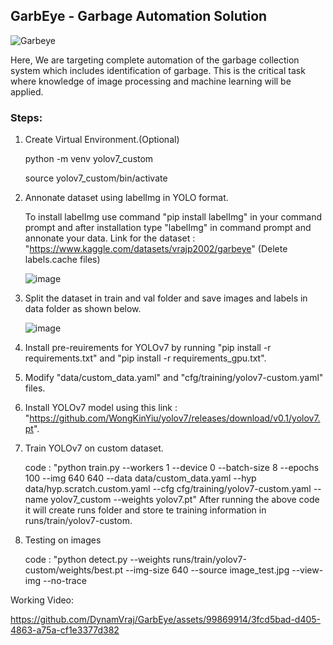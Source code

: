 ## GarbEye - Garbage Automation Solution
![Garbeye](https://github.com/DynamVraj/GarbEye/assets/99869914/5aeae7b2-da07-44b9-afc6-52fea02a8097)

Here, We are targeting complete automation of the garbage collection system which includes identification of garbage. This is the critical task where knowledge of image processing and machine learning will be applied. 
### Steps:
1. Create Virtual Environment.(Optional)

   python -m venv yolov7_custom
   
   source yolov7_custom/bin/activate

2. Annonate dataset using labelImg in YOLO format.

   To install labelImg use command "pip install labelImg" in your command prompt and after installation type "labelImg" in command prompt and annonate your data. Link for the dataset : "https://www.kaggle.com/datasets/vrajp2002/garbeye" (Delete labels.cache files)
  
   ![image](https://github.com/DynamVraj/GarbEye/assets/99869914/335d5380-d055-41a3-a3b1-c27f171472b4)

3. Split the dataset in train and val folder and save images and labels in data folder as shown below.

   ![image](https://github.com/DynamVraj/GarbEye/assets/99869914/05be2f41-0ac8-43fc-8f4e-7f01dbf2e425)

4. Install pre-reuirements for YOLOv7 by running "pip install -r requirements.txt" and "pip install -r requirements_gpu.txt".

5. Modify "data/custom_data.yaml" and "cfg/training/yolov7-custom.yaml" files.

6. Install YOLOv7 model using this link : "https://github.com/WongKinYiu/yolov7/releases/download/v0.1/yolov7.pt".

7. Train YOLOv7 on custom dataset.
   
   code : "python train.py --workers 1  --device 0 --batch-size 8 --epochs 100 --img 640 640 --data data/custom_data.yaml --hyp data/hyp.scratch.custom.yaml --cfg cfg/training/yolov7-custom.yaml --name yolov7_custom --weights yolov7.pt"
   After running the above code it will create runs folder and store te training information in runs/train/yolov7-custom.
   
8. Testing on images
   
   code : "python detect.py --weights runs/train/yolov7-custom/weights/best.pt --img-size 640 --source image_test.jpg --view-img --no-trace
   
Working Video:

https://github.com/DynamVraj/GarbEye/assets/99869914/3fcd5bad-d405-4863-a75a-cf1e3377d382

